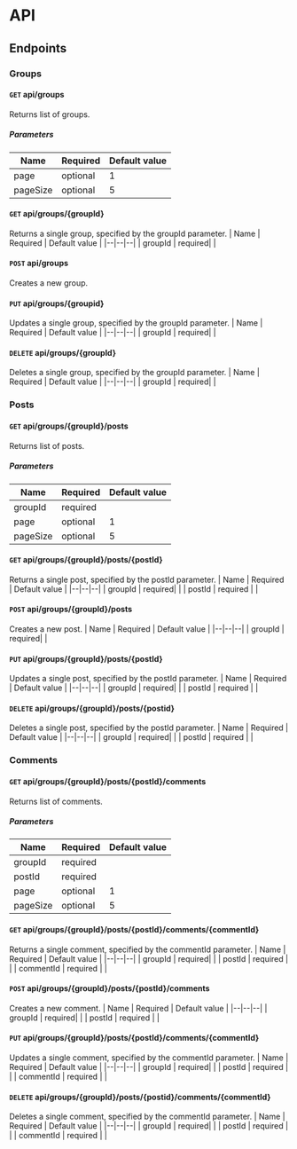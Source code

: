 # API

## Endpoints

### Groups

#### `GET` api/groups

Returns list of groups.

##### Parameters

| Name     | Required | Default value |
| -------- | -------- | ------------- |
| page     | optional | 1             |
| pageSize | optional | 5             |

#### `GET` api/groups/{groupId}

Returns a single group, specified by the groupId parameter.
| Name | Required | Default value |
|--|--|--|
| groupId | required| |

#### `POST` api/groups

Creates a new group.

#### `PUT` api/groups/{groupid}

Updates a single group, specified by the groupId parameter.
| Name | Required | Default value |
|--|--|--|
| groupId | required| |

#### `DELETE` api/groups/{groupId}

Deletes a single group, specified by the groupId parameter.
| Name | Required | Default value |
|--|--|--|
| groupId | required| |

### Posts

#### `GET` api/groups/{groupId}/posts

Returns list of posts.

##### Parameters

| Name     | Required | Default value |
| -------- | -------- | ------------- |
| groupId  | required |               |
| page     | optional | 1             |
| pageSize | optional | 5             |

#### `GET` api/groups/{groupId}/posts/{postId}

Returns a single post, specified by the postId parameter.
| Name | Required | Default value |
|--|--|--|
| groupId | required| |
| postId | required | |

#### `POST` api/groups/{groupId}/posts

Creates a new post.
| Name | Required | Default value |
|--|--|--|
| groupId | required| |

#### `PUT` api/groups/{groupId}/posts/{postId}

Updates a single post, specified by the postId parameter.
| Name | Required | Default value |
|--|--|--|
| groupId | required| |
| postId | required | |

#### `DELETE` api/groups/{groupId}/posts/{postid}

Deletes a single post, specified by the postId parameter.
| Name | Required | Default value |
|--|--|--|
| groupId | required| |
| postId | required | |

### Comments

#### `GET` api/groups/{groupId}/posts/{postId}/comments

Returns list of comments.

##### Parameters

| Name     | Required | Default value |
| -------- | -------- | ------------- |
| groupId  | required |               |
| postId   | required |               |
| page     | optional | 1             |
| pageSize | optional | 5             |

#### `GET` api/groups/{groupId}/posts/{postId}/comments/{commentId}

Returns a single comment, specified by the commentId parameter.
| Name | Required | Default value |
|--|--|--|
| groupId | required| |
| postId | required | |
| commentId | required | |

#### `POST` api/groups/{groupId}/posts/{postId}/comments

Creates a new comment.
| Name | Required | Default value |
|--|--|--|
| groupId | required| |
| postId | required | |

#### `PUT` api/groups/{groupId}/posts/{postId}/comments/{commentId}

Updates a single comment, specified by the commentId parameter.
| Name | Required | Default value |
|--|--|--|
| groupId | required| |
| postId | required | |
| commentId | required | |

#### `DELETE` api/groups/{groupId}/posts/{postid}/comments/{commentId}

Deletes a single comment, specified by the commentId parameter.
| Name | Required | Default value |
|--|--|--|
| groupId | required| |
| postId | required | |
| commentId | required | |
